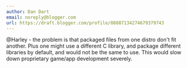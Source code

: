 ```yaml
---
author: Dan Dart
email: noreply@blogger.com
url: https://draft.blogger.com/profile/08887134274679379743
---
```


@Harley - the problem is that packaged files from one distro don't fit another. Plus one might use a different C library, and package different libraries by default, and would not be the same to use. This would slow down proprietary game/app development severely.
